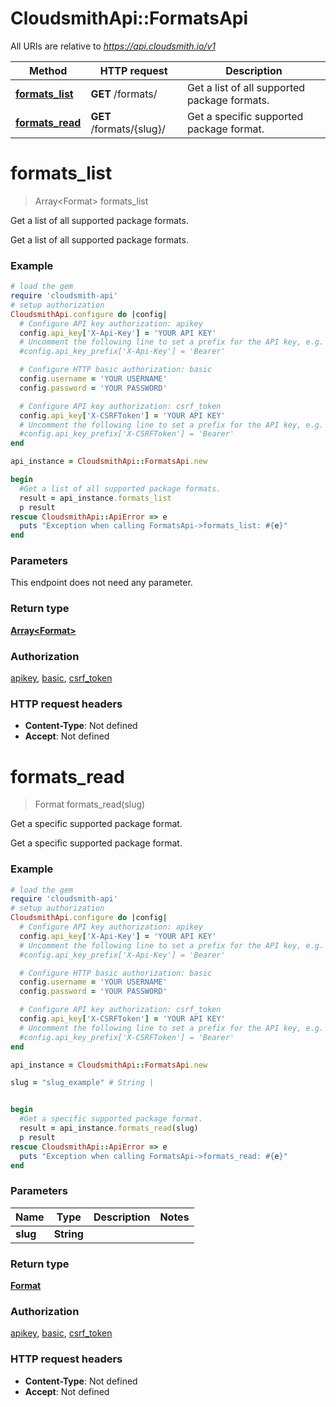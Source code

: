 # CloudsmithApi::FormatsApi

All URIs are relative to *https://api.cloudsmith.io/v1*

Method | HTTP request | Description
------------- | ------------- | -------------
[**formats_list**](FormatsApi.md#formats_list) | **GET** /formats/ | Get a list of all supported package formats.
[**formats_read**](FormatsApi.md#formats_read) | **GET** /formats/{slug}/ | Get a specific supported package format.


# **formats_list**
> Array&lt;Format&gt; formats_list

Get a list of all supported package formats.

Get a list of all supported package formats.

### Example
```ruby
# load the gem
require 'cloudsmith-api'
# setup authorization
CloudsmithApi.configure do |config|
  # Configure API key authorization: apikey
  config.api_key['X-Api-Key'] = 'YOUR API KEY'
  # Uncomment the following line to set a prefix for the API key, e.g. 'Bearer' (defaults to nil)
  #config.api_key_prefix['X-Api-Key'] = 'Bearer'

  # Configure HTTP basic authorization: basic
  config.username = 'YOUR USERNAME'
  config.password = 'YOUR PASSWORD'

  # Configure API key authorization: csrf_token
  config.api_key['X-CSRFToken'] = 'YOUR API KEY'
  # Uncomment the following line to set a prefix for the API key, e.g. 'Bearer' (defaults to nil)
  #config.api_key_prefix['X-CSRFToken'] = 'Bearer'
end

api_instance = CloudsmithApi::FormatsApi.new

begin
  #Get a list of all supported package formats.
  result = api_instance.formats_list
  p result
rescue CloudsmithApi::ApiError => e
  puts "Exception when calling FormatsApi->formats_list: #{e}"
end
```

### Parameters
This endpoint does not need any parameter.

### Return type

[**Array&lt;Format&gt;**](Format.md)

### Authorization

[apikey](../README.md#apikey), [basic](../README.md#basic), [csrf_token](../README.md#csrf_token)

### HTTP request headers

 - **Content-Type**: Not defined
 - **Accept**: Not defined



# **formats_read**
> Format formats_read(slug)

Get a specific supported package format.

Get a specific supported package format.

### Example
```ruby
# load the gem
require 'cloudsmith-api'
# setup authorization
CloudsmithApi.configure do |config|
  # Configure API key authorization: apikey
  config.api_key['X-Api-Key'] = 'YOUR API KEY'
  # Uncomment the following line to set a prefix for the API key, e.g. 'Bearer' (defaults to nil)
  #config.api_key_prefix['X-Api-Key'] = 'Bearer'

  # Configure HTTP basic authorization: basic
  config.username = 'YOUR USERNAME'
  config.password = 'YOUR PASSWORD'

  # Configure API key authorization: csrf_token
  config.api_key['X-CSRFToken'] = 'YOUR API KEY'
  # Uncomment the following line to set a prefix for the API key, e.g. 'Bearer' (defaults to nil)
  #config.api_key_prefix['X-CSRFToken'] = 'Bearer'
end

api_instance = CloudsmithApi::FormatsApi.new

slug = "slug_example" # String | 


begin
  #Get a specific supported package format.
  result = api_instance.formats_read(slug)
  p result
rescue CloudsmithApi::ApiError => e
  puts "Exception when calling FormatsApi->formats_read: #{e}"
end
```

### Parameters

Name | Type | Description  | Notes
------------- | ------------- | ------------- | -------------
 **slug** | **String**|  | 

### Return type

[**Format**](Format.md)

### Authorization

[apikey](../README.md#apikey), [basic](../README.md#basic), [csrf_token](../README.md#csrf_token)

### HTTP request headers

 - **Content-Type**: Not defined
 - **Accept**: Not defined



